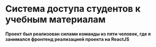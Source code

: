 <h1>Система доступа студентов к учебным материалам</h1>
<h4>Проект был реализован силами команды из пяти человек, где я занимался фронтенд реализацией проекта на ReactJS</h4>
